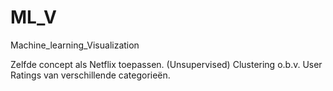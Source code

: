 # ML_V
Machine_learning_Visualization

Zelfde concept als Netflix toepassen.
(Unsupervised) Clustering o.b.v. User Ratings van verschillende categorieën.
